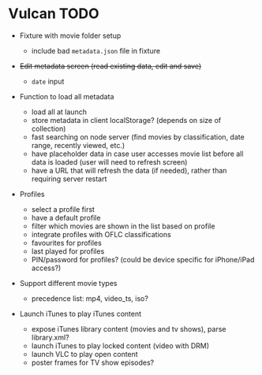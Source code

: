 Vulcan TODO
===========

* Fixture with movie folder setup
  * include bad `metadata.json` file in fixture

* ~~Edit metadata screen (read existing data, edit and save)~~
  * `date` input

* Function to load all metadata
  * load all at launch
  * store metadata in client localStorage? (depends on size of collection)
  * fast searching on node server (find movies by classification, date range, recently viewed, etc.)
  * have placeholder data in case user accesses movie list before all data is loaded (user will need to refresh screen)
  * have a URL that will refresh the data (if needed), rather than requiring server restart

* Profiles
  * select a profile first
  * have a default profile
  * filter which movies are shown in the list based on profile
  * integrate profiles with OFLC classifications
  * favourites for profiles
  * last played for profiles
  * PIN/password for profiles? (could be device specific for iPhone/iPad access?)

* Support different movie types
  * precedence list: mp4, video_ts, iso?

* Launch iTunes to play iTunes content
  * expose iTunes library content (movies and tv shows), parse library.xml?
  * launch iTunes to play locked content (video with DRM)
  * launch VLC to play open content
  * poster frames for TV show episodes?
